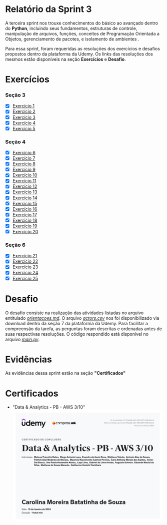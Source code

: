 # Relatório da Sprint 3
A terceira sprint nos trouxe conhecimentos do básico ao avançado dentro do **Python**, incluindo seus fundamentos, estruturas de controle, manipulação de arquivos, funções, conceitos de Programação Orientada a Objetos, gerenciamento de pacotes, e isolamento de ambientes .

Para essa sprint, foram requeridas as resoluções dos exercícios e desafios propostos dentro da plataforma da Udemy. Os links das resoluções dos mesmos estão disponíveis na
seção **Exercícios** e **Desafio**.

# Exercícios  
### Seção 3
- [x] [Exercício 1](exercicios/secao_3/ex01.py)
- [x] [Exercício 2](exercicios/secao_3/ex02.py)
- [x] [Exercício 3](exercicios/secao_3/ex03.py)
- [x] [Exercício 4](exercicios/secao_3/ex04.py)
- [x] [Exercício 5](exercicios/secao_3/ex05.py)

### Seção 4 

- [x] [Exercício 6](exercicios/secao_4/ex06.py)
- [x] [Exercício 7](exercicios/secao_4/ex07.py)
- [x] [Exercício 8](exercicios/secao_4/ex08.py)
- [x] [Exercício 9](exercicios/secao_4/ex09.py)
- [x] [Exercício 10](exercicios/secao_4/ex10.py)
- [x] [Exercício 11](exercicios/secao_4/ex11.py)
- [x] [Exercício 12](exercicios/secao_4/ex12.py)
- [x] [Exercício 13](exercicios/secao_4/ex13.py)
- [x] [Exercício 14](exercicios/secao_4/ex14.py)
- [x] [Exercício 15](exercicios/secao_4/ex15.py)
- [x] [Exercício 16](exercicios/secao_4/ex16.py)
- [x] [Exercício 17](exercicios/secao_4/ex17.py)
- [x] [Exercício 18](exercicios/secao_4/ex18.py)
- [x] [Exercício 19](exercicios/secao_4/ex19.py)
- [x] [Exercício 20](exercicios/secao_4/ex20.py)
  
### Seção 6
- [x] [Exercício 21](exercicios/secao_6/ex21.py)
- [x] [Exercício 22](exercicios/secao_6/ex22.py)
- [x] [Exercício 23](exercicios/secao_6/ex23.py)
- [x] [Exercício 24](exercicios/secao_6/ex24.py)
- [x] [Exercício 25](exercicios/secao_6/ex25.py)

# Desafio

O desafio consiste na realização das atividades listadas no arquivo entitulado *[orientacoes.md](desafio/orientacoes.md)*. O arquivo *[actors.csv](desafio/actors.csv)* nos foi disponibilizado via download dentro da seção 7 da plataforma da Udemy. Para facilitar a compreensão da tarefa, as perguntas foram descritas e ordenadas antes de suas respectivas resoluções. O código respondido está disponível no arquivo *[main.py](desafio/main.py)*.

# Evidências

As evidências dessa sprint estão na seção **"Certificados"**

# Certificados

* "Data & Analytics - PB - AWS 3/10"![Certificado de conclusão do curso "Data & Analytics - PB - AWS 3/10"](certificados/certificado_conclusao_pb_aws_3_10.jpg) 


